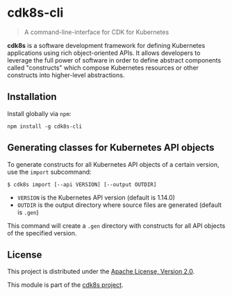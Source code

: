 # cdk8s-cli

> A command-line-interface for CDK for Kubernetes

**cdk8s** is a software development framework for defining Kubernetes
applications using rich object-oriented APIs. It allows developers to leverage
the full power of software in order to define abstract components called
"constructs" which compose Kubernetes resources or other constructs into
higher-level abstractions.

## Installation

Install globally via `npm`:

```shell
npm install -g cdk8s-cli
```

## Generating classes for Kubernetes API objects

To generate constructs for all Kubernetes API objects of a certain version, use
the `import` subcommand:

```shell
$ cdk8s import [--api VERSION] [--output OUTDIR]
```

* `VERSION` is the Kubernetes API version (default is 1.14.0)
* `OUTDIR` is the output directory where source files are generated (default is
  `.gen`)

This command will create a `.gen` directory with constructs for all API objects
of the specified version.

## License

This project is distributed under the [Apache License, Version 2.0](./LICENSE).

This module is part of the [cdk8s project](https://github.com/awslabs/cdk8s).

